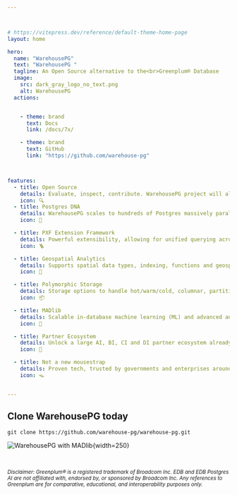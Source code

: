 ```yaml
---



# https://vitepress.dev/reference/default-theme-home-page
layout: home

hero:
  name: "WarehousePG"
  text: "WarehousePG "
  tagline: An Open Source alternative to the<br>Greenplum® Database
  image:
    src: dark_gray_logo_no_text.png
    alt: WarehousePG
  actions:


    - theme: brand
      text: Docs
      link: /docs/7x/

    - theme: brand
      text: GitHub
      link: "https://github.com/warehouse-pg"



features:
  - title: Open Source
    details: Evaluate, inspect, contribute. WarehousePG project will always remain free and open source.
    icon: 🔍
  - title: Postgres DNA
    details: WarehousePG scales to hundreds of Postgres massively parallel processing instances.
    icon: 🧬️

  - title: PXF Extension Framework
    details: Powerful extensibility, allowing for unified querying across diverse external data sources.
    icon: 🪜

  - title: Geospatial Analytics
    details: Supports spatial data types, indexing, functions and geospatial querying.
    icon: 🚀

  - title: Polymorphic Storage
    details: Storage options to handle hot/warm/cold, columnar, partitioned and external dat.
    icon: 📦

  - title: MADlib
    details: Scalable in-database machine learning (ML) and advanced analytics.
    icon: 🧲️

  - title: Partner Ecosystem
    details: Unlock a large AI, BI, CI and DI partner ecosystem already supporting Postgres.
    icon: 🧰️

  - title: Not a new mousestrap
    details: Proven tech, trusted by governments and enterprises around the globe.
    icon: 🪤


---
```

 
## Clone WarehousePG today


```
git clone https://github.com/warehouse-pg/warehouse-pg.git
```


![WarehousePG with MADlib](/fulllogo_transparent_small_buffer.png "WarehousePG, an open source alternative to Greenplum® "){width=250}

<br>


<sup><i>Disclaimer: 
Greenplum® is a registered trademark of Broadcom Inc. EDB and EDB Postgres AI are not affiliated with, endorsed by, or sponsored by Broadcom Inc. Any references to Greenplum are for comparative, educational, and interoperability purposes only.
</i></sup>